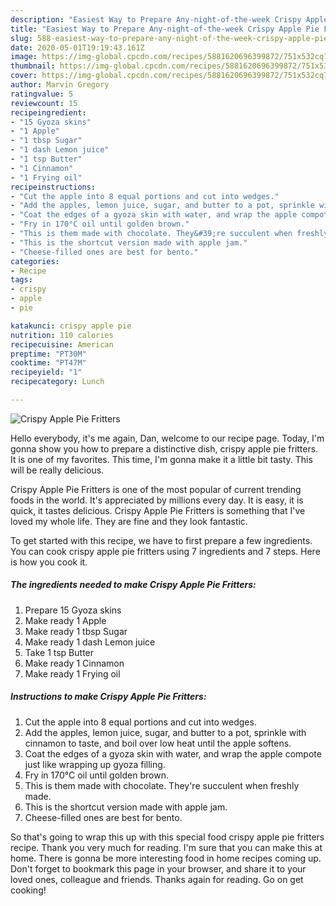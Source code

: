 ```yaml
---
description: "Easiest Way to Prepare Any-night-of-the-week Crispy Apple Pie Fritters"
title: "Easiest Way to Prepare Any-night-of-the-week Crispy Apple Pie Fritters"
slug: 588-easiest-way-to-prepare-any-night-of-the-week-crispy-apple-pie-fritters
date: 2020-05-01T19:19:43.161Z
image: https://img-global.cpcdn.com/recipes/5881620696399872/751x532cq70/crispy-apple-pie-fritters-recipe-main-photo.jpg
thumbnail: https://img-global.cpcdn.com/recipes/5881620696399872/751x532cq70/crispy-apple-pie-fritters-recipe-main-photo.jpg
cover: https://img-global.cpcdn.com/recipes/5881620696399872/751x532cq70/crispy-apple-pie-fritters-recipe-main-photo.jpg
author: Marvin Gregory
ratingvalue: 5
reviewcount: 15
recipeingredient:
- "15 Gyoza skins"
- "1 Apple"
- "1 tbsp Sugar"
- "1 dash Lemon juice"
- "1 tsp Butter"
- "1 Cinnamon"
- "1 Frying oil"
recipeinstructions:
- "Cut the apple into 8 equal portions and cut into wedges."
- "Add the apples, lemon juice, sugar, and butter to a pot, sprinkle with cinnamon to taste, and boil over low heat until the apple softens."
- "Coat the edges of a gyoza skin with water, and wrap the apple compote just like wrapping up gyoza filling."
- "Fry in 170°C oil until golden brown."
- "This is them made with chocolate. They&#39;re succulent when freshly made."
- "This is the shortcut version made with apple jam."
- "Cheese-filled ones are best for bento."
categories:
- Recipe
tags:
- crispy
- apple
- pie

katakunci: crispy apple pie 
nutrition: 110 calories
recipecuisine: American
preptime: "PT30M"
cooktime: "PT47M"
recipeyield: "1"
recipecategory: Lunch

---
```



![Crispy Apple Pie Fritters](https://img-global.cpcdn.com/recipes/5881620696399872/751x532cq70/crispy-apple-pie-fritters-recipe-main-photo.jpg)

Hello everybody, it's me again, Dan, welcome to our recipe page. Today, I'm gonna show you how to prepare a distinctive dish, crispy apple pie fritters. It is one of my favorites. This time, I'm gonna make it a little bit tasty. This will be really delicious.

Crispy Apple Pie Fritters is one of the most popular of current trending foods in the world. It's appreciated by millions every day. It is easy, it is quick, it tastes delicious. Crispy Apple Pie Fritters is something that I've loved my whole life. They are fine and they look fantastic.




To get started with this recipe, we have to first prepare a few ingredients. You can cook crispy apple pie fritters using 7 ingredients and 7 steps. Here is how you cook it.

##### The ingredients needed to make Crispy Apple Pie Fritters:

1. Prepare 15 Gyoza skins
1. Make ready 1 Apple
1. Make ready 1 tbsp Sugar
1. Make ready 1 dash Lemon juice
1. Take 1 tsp Butter
1. Make ready 1 Cinnamon
1. Make ready 1 Frying oil




##### Instructions to make Crispy Apple Pie Fritters:

1. Cut the apple into 8 equal portions and cut into wedges.
1. Add the apples, lemon juice, sugar, and butter to a pot, sprinkle with cinnamon to taste, and boil over low heat until the apple softens.
1. Coat the edges of a gyoza skin with water, and wrap the apple compote just like wrapping up gyoza filling.
1. Fry in 170°C oil until golden brown.
1. This is them made with chocolate. They&#39;re succulent when freshly made.
1. This is the shortcut version made with apple jam.
1. Cheese-filled ones are best for bento.




So that's going to wrap this up with this special food crispy apple pie fritters recipe. Thank you very much for reading. I'm sure that you can make this at home. There is gonna be more interesting food in home recipes coming up. Don't forget to bookmark this page in your browser, and share it to your loved ones, colleague and friends. Thanks again for reading. Go on get cooking!
